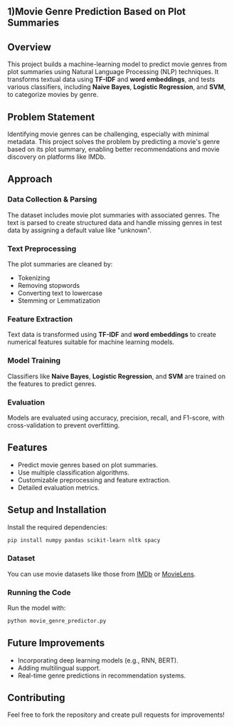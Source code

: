 ## 1)Movie Genre Prediction Based on Plot Summaries

## Overview

This project builds a machine-learning model to predict movie genres from plot summaries using Natural Language Processing (NLP) techniques. It transforms textual data using **TF-IDF** and **word embeddings**, and tests various classifiers, including **Naive Bayes**, **Logistic Regression**, and **SVM**, to categorize movies by genre.

## Problem Statement

Identifying movie genres can be challenging, especially with minimal metadata. This project solves the problem by predicting a movie's genre based on its plot summary, enabling better recommendations and movie discovery on platforms like IMDb.

## Approach

### Data Collection & Parsing

The dataset includes movie plot summaries with associated genres. The text is parsed to create structured data and handle missing genres in test data by assigning a default value like "unknown".

### Text Preprocessing

The plot summaries are cleaned by:
- Tokenizing
- Removing stopwords
- Converting text to lowercase
- Stemming or Lemmatization

### Feature Extraction

Text data is transformed using **TF-IDF** and **word embeddings** to create numerical features suitable for machine learning models.

### Model Training

Classifiers like **Naive Bayes**, **Logistic Regression**, and **SVM** are trained on the features to predict genres.

### Evaluation

Models are evaluated using accuracy, precision, recall, and F1-score, with cross-validation to prevent overfitting.

## Features

- Predict movie genres based on plot summaries.
- Use multiple classification algorithms.
- Customizable preprocessing and feature extraction.
- Detailed evaluation metrics.

## Setup and Installation

Install the required dependencies:

```bash
pip install numpy pandas scikit-learn nltk spacy
```

### Dataset

You can use movie datasets like those from [IMDb](https://www.imdb.com/) or [MovieLens](https://grouplens.org/datasets/movielens/).

### Running the Code

Run the model with:

```bash
python movie_genre_predictor.py
```

## Future Improvements

- Incorporating deep learning models (e.g., RNN, BERT).
- Adding multilingual support.
- Real-time genre predictions in recommendation systems.

## Contributing

Feel free to fork the repository and create pull requests for improvements!



